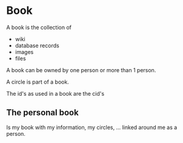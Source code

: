 # Book

A book is the collection of 

- wiki
- database records
- images
- files

A book can be owned by one person or more than 1 person.

A circle is part of a book.

The id's as used in a book are the cid's


## The personal book

Is my book with my information, my circles, ... linked around me as a person.



